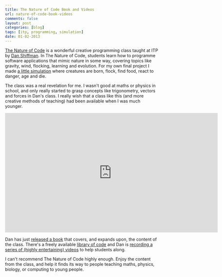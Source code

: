 ```yaml
---
title: The Nature of Code Book and Videos
url: nature-of-code-book-videos
comments: false
layout: post
categories: [blog]
tags: [itp, programming, simulation]
date: 01-02-2013
---
```

[The Nature of Code](http://natureofcode.com/) is a wonderful creative programming class taught at ITP by [Dan Shiffman](http://www.shiffman.net/). In The Nature of Code, students learn how to programme software applications that mimic nature in some way, covering topics like gravity, wind, flocking, learning and evolution. For my own final project I made [a little simulation](https://vimeo.com/41397044) where creatures are born, flock, find food, react to danger, age and die.

The class was a real revelation for me. I wasn't good at maths or physics in school, and only really started to grasp concepts like trigonometry, vectors and forces in Dan's class. I really wish that a class like this (and more creative methods of teaching) had been available when I was much younger. 
<iframe src="http://player.vimeo.com/video/58734251?title=0&amp;byline=0&amp;portrait=0&amp;color=ffffff" width="700" height="394" frameborder="0" webkitAllowFullScreen mozallowfullscreen allowFullScreen></iframe>

Dan has just [released a book](http://www.amazon.com/gp/product/0985930802/ref=as_li_tf_tl?ie=UTF8&camp=1789&creative=9325&creativeASIN=0985930802&linkCode=as2&tag=natureofcode-20) that covers, and expands upon, the content of the class. There's a freely available [library of code](https://github.com/shiffman/The-Nature-of-Code-Examples) and Dan is [recording a series of (highly entertaining) videos](https://vimeo.com/channels/464686) to help students along. 

I can't recommend The Nature of Code highly enough. Enjoy the content from the class, and help it finds its way to people teaching maths, physics, biology, or computing to young people. 